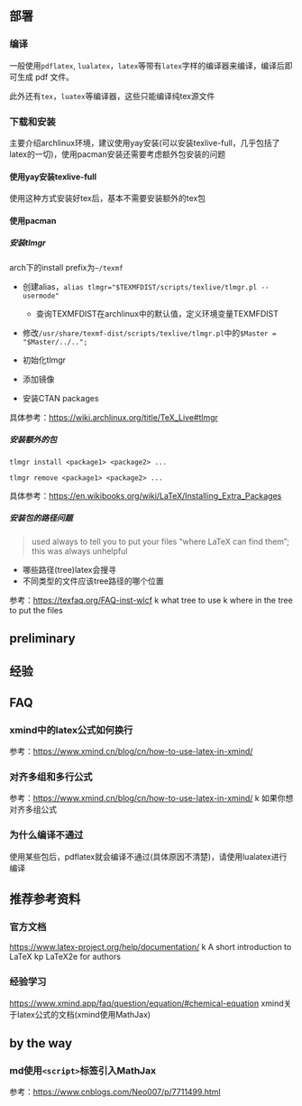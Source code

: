 ## 部署

### 编译

一般使用`pdflatex`, `lualatex`，`latex`等带有`latex`字样的编译器来编译，编译后即可生成 pdf 文件。

此外还有`tex`，`luatex`等编译器，这些只能编译纯tex源文件

### 下载和安装

主要介绍archlinux环境，建议使用yay安装(可以安装texlive-full，几乎包括了latex的一切)，使用pacman安装还需要考虑额外包安装的问题

#### 使用yay安装texlive-full

使用这种方式安装好tex后，基本不需要安装额外的tex包

#### 使用pacman

##### 安装tlmgr

arch下的install prefix为`~/texmf`

- 创建alias，`alias tlmgr="$TEXMFDIST/scripts/texlive/tlmgr.pl --usermode"`
  - 查询TEXMFDIST在archlinux中的默认值，定义环境变量TEXMFDIST

- 修改`/usr/share/texmf-dist/scripts/texlive/tlmgr.pl`中的`$Master = "$Master/../..";`
- 初始化tlmgr
- 添加镜像
- 安装CTAN packages

具体参考：<https://wiki.archlinux.org/title/TeX_Live#tlmgr>

##### 安装额外的包

`tlmgr install <package1> <package2> ...`

`tlmgr remove <package1> <package2> ...`

具体参考：<https://en.wikibooks.org/wiki/LaTeX/Installing_Extra_Packages>

##### 安装包的路径问题

> used always to tell you to put your files “where LaTeX can find them”; this was always unhelpful

- 哪些路径(tree)latex会搜寻
- 不同类型的文件应该tree路径的哪个位置

参考：<https://texfaq.org/FAQ-inst-wlcf> k what tree to use k where in the tree to put the files

## preliminary

## 经验

## FAQ

### xmind中的latex公式如何换行

参考：<https://www.xmind.cn/blog/cn/how-to-use-latex-in-xmind/>

### 对齐多组和多行公式

参考：<https://www.xmind.cn/blog/cn/how-to-use-latex-in-xmind/> k 如果你想对齐多组公式

### 为什么编译不通过

使用某些包后，pdflatex就会编译不通过(具体原因不清楚)，请使用lualatex进行编译

## 推荐参考资料

### 官方文档

<https://www.latex-project.org/help/documentation/> k A short introduction to LaTeX kp LaTeX2e for authors

### 经验学习

<https://www.xmind.app/faq/question/equation/#chemical-equation> xmind关于latex公式的文档(xmind使用MathJax)

## by the way

### md使用`<script>`标签引入MathJax

参考：<https://www.cnblogs.com/Neo007/p/7711499.html>
